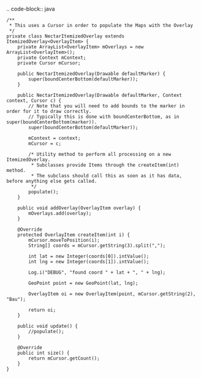 <!--
.. title: Popolare la mappa tramite cursore
.. slug: popolare-la-mappa-tramite-cursore
.. date: 2011-09-12 00:00:00
.. tags: 
.. category: 
.. link: 
.. description: 
.. type: text
-->

.. code-block:: java

	/**
	 * This uses a Cursor in order to populate the Maps with the Overlay
	 */
	private class NectarItemizedOverlay extends ItemizedOverlay<OverlayItem> {
		private ArrayList<OverlayItem> mOverlays = new ArrayList<OverlayItem>();
		private Context mContext;
		private Cursor mCursor;

		public NectarItemizedOverlay(Drawable defaultMarker) {
			super(boundCenterBottom(defaultMarker));
		}

		public NectarItemizedOverlay(Drawable defaultMarker, Context context, Cursor c) {
			// Note that you will need to add bounds to the marker in order for it to draw correctly.
			// Typically this is done with boundCenterBottom, as in super(boundCenterBottom(marker)).
			super(boundCenterBottom(defaultMarker));

			mContext = context;
			mCursor = c;

			/* Utility method to perform all processing on a new ItemizedOverlay.
			 * Subclasses provide Items through the createItem(int) method.
			 * The subclass should call this as soon as it has data, before anything else gets called. 
			 */
			populate();
		}

		public void addOverlay(OverlayItem overlay) {
			mOverlays.add(overlay);
		}

		@Override
		protected OverlayItem createItem(int i) {
			mCursor.moveToPosition(i);
			String[] coords = mCursor.getString(3).split(",");

			int lat = new Integer(coords[0]).intValue();
			int lng = new Integer(coords[1]).intValue();

			Log.i("DEBUG", "found coord " + lat + ", " + lng);

			GeoPoint point = new GeoPoint(lat, lng);

			OverlayItem oi = new OverlayItem(point, mCursor.getString(2), "Bau");

			return oi;
		}

		public void update() {
			//populate();
		}

		@Override
		public int size() {
			return mCursor.getCount();
		}
	}
